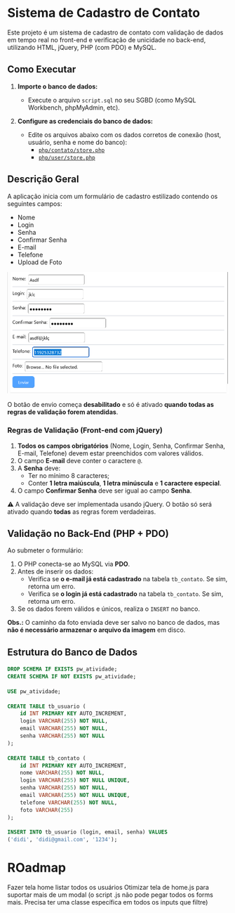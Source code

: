 # Sistema de Cadastro de Contato

Este projeto é um sistema de cadastro de contato com validação de dados em tempo real no front-end e verificação de unicidade no back-end, utilizando HTML, jQuery, PHP (com PDO) e MySQL.

## Como Executar

1. **Importe o banco de dados:**

    - Execute o arquivo `script.sql` no seu SGBD (como MySQL Workbench, phpMyAdmin, etc).

2. **Configure as credenciais do banco de dados:**
    - Edite os arquivos abaixo com os dados corretos de conexão (host, usuário, senha e nome do banco):
        - [`php/contato/store.php`](php/contato/store.php)
        - [`php/user/store.php`](php/user/store.php)

## Descrição Geral

A aplicação inicia com um formulário de cadastro estilizado contendo os seguintes campos:

-   Nome
-   Login
-   Senha
-   Confirmar Senha
-   E-mail
-   Telefone
-   Upload de Foto

![Exemplo do formulário](/docs/sample.png)

O botão de envio começa **desabilitado** e só é ativado **quando todas as regras de validação forem atendidas**.

### Regras de Validação (Front-end com jQuery)

1. **Todos os campos obrigatórios** (Nome, Login, Senha, Confirmar Senha, E-mail, Telefone) devem estar preenchidos com valores válidos.
2. O campo **E-mail** deve conter o caractere `@`.
3. A **Senha** deve:
    - Ter no mínimo 8 caracteres;
    - Conter **1 letra maiúscula**, **1 letra minúscula** e **1 caractere especial**.
4. O campo **Confirmar Senha** deve ser igual ao campo **Senha**.

⚠️ A validação deve ser implementada usando jQuery. O botão só será ativado quando **todas** as regras forem verdadeiras.

## Validação no Back-End (PHP + PDO)

Ao submeter o formulário:

1. O PHP conecta-se ao MySQL via **PDO**.
2. Antes de inserir os dados:
    - Verifica se **o e-mail já está cadastrado** na tabela `tb_contato`. Se sim, retorna um erro.
    - Verifica se **o login já está cadastrado** na tabela `tb_contato`. Se sim, retorna um erro.
3. Se os dados forem válidos e únicos, realiza o `INSERT` no banco.

**Obs.:** O caminho da foto enviada deve ser salvo no banco de dados, mas **não é necessário armazenar o arquivo da imagem** em disco.

## ️Estrutura do Banco de Dados

```sql
DROP SCHEMA IF EXISTS pw_atividade;
CREATE SCHEMA IF NOT EXISTS pw_atividade;

USE pw_atividade;

CREATE TABLE tb_usuario (
    id INT PRIMARY KEY AUTO_INCREMENT,
    login VARCHAR(255) NOT NULL,
    email VARCHAR(255) NOT NULL,
    senha VARCHAR(255) NOT NULL
);

CREATE TABLE tb_contato (
    id INT PRIMARY KEY AUTO_INCREMENT,
    nome VARCHAR(255) NOT NULL,
    login VARCHAR(255) NOT NULL UNIQUE,
    senha VARCHAR(255) NOT NULL,
    email VARCHAR(255) NOT NULL UNIQUE,
    telefone VARCHAR(255) NOT NULL,
    foto VARCHAR(255)
);

INSERT INTO tb_usuario (login, email, senha) VALUES
('didi', 'didi@gmail.com', '1234');
```

# ROadmap

Fazer tela home listar todos os usuários
Otimizar tela de home.js para suportar mais de um modal (o script .js não pode pegar todos os forms mais. Precisa ter uma classe específica em todos os inputs que filtre)
